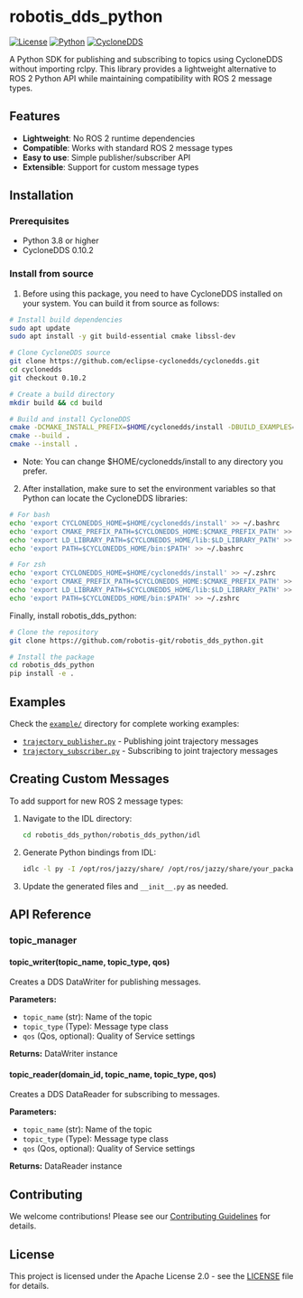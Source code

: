# robotis_dds_python
[![License](https://img.shields.io/badge/License-Apache%202.0-blue.svg)](https://opensource.org/licenses/Apache-2.0)
[![Python](https://img.shields.io/badge/python-3.8+-blue.svg)](https://www.python.org/downloads/)
[![CycloneDDS](https://img.shields.io/badge/CycloneDDS-0.10.x-green.svg)](https://github.com/eclipse-cyclonedds/cyclonedds)

A Python SDK for publishing and subscribing to topics using CycloneDDS without importing rclpy. This library provides a lightweight alternative to ROS 2 Python API while maintaining compatibility with ROS 2 message types.

## Features

- **Lightweight**: No ROS 2 runtime dependencies
- **Compatible**: Works with standard ROS 2 message types
- **Easy to use**: Simple publisher/subscriber API
- **Extensible**: Support for custom message types

## Installation

### Prerequisites

- Python 3.8 or higher
- CycloneDDS 0.10.2

### Install from source

1. Before using this package, you need to have CycloneDDS installed on your system. You can build it from source as follows:

```bash
# Install build dependencies
sudo apt update
sudo apt install -y git build-essential cmake libssl-dev

# Clone CycloneDDS source
git clone https://github.com/eclipse-cyclonedds/cyclonedds.git
cd cyclonedds
git checkout 0.10.2

# Create a build directory
mkdir build && cd build

# Build and install CycloneDDS
cmake -DCMAKE_INSTALL_PREFIX=$HOME/cyclonedds/install -DBUILD_EXAMPLES=ON ..
cmake --build .
cmake --install .
```
* Note: You can change $HOME/cyclonedds/install to any directory you prefer.

2. After installation, make sure to set the environment variables so that Python can locate the CycloneDDS libraries:
```bash
# For bash
echo 'export CYCLONEDDS_HOME=$HOME/cyclonedds/install' >> ~/.bashrc
echo 'export CMAKE_PREFIX_PATH=$CYCLONEDDS_HOME:$CMAKE_PREFIX_PATH' >> ~/.bashrc
echo 'export LD_LIBRARY_PATH=$CYCLONEDDS_HOME/lib:$LD_LIBRARY_PATH' >> ~/.bashrc
echo 'export PATH=$CYCLONEDDS_HOME/bin:$PATH' >> ~/.bashrc

# For zsh
echo 'export CYCLONEDDS_HOME=$HOME/cyclonedds/install' >> ~/.zshrc
echo 'export CMAKE_PREFIX_PATH=$CYCLONEDDS_HOME:$CMAKE_PREFIX_PATH' >> ~/.zshrc
echo 'export LD_LIBRARY_PATH=$CYCLONEDDS_HOME/lib:$LD_LIBRARY_PATH' >> ~/.zshrc
echo 'export PATH=$CYCLONEDDS_HOME/bin:$PATH' >> ~/.zshrc
```

Finally, install robotis_dds_python:

```bash
# Clone the repository
git clone https://github.com/robotis-git/robotis_dds_python.git

# Install the package
cd robotis_dds_python
pip install -e .
```

## Examples

Check the [`example/`](example/) directory for complete working examples:

- [`trajectory_publisher.py`](example/trajectory_publisher.py) - Publishing joint trajectory messages
- [`trajectory_subscriber.py`](example/trajectory_subscriber.py) - Subscribing to joint trajectory messages

## Creating Custom Messages

To add support for new ROS 2 message types:

1. Navigate to the IDL directory:
   ```bash
   cd robotis_dds_python/robotis_dds_python/idl
   ```

2. Generate Python bindings from IDL:
   ```bash
   idlc -l py -I /opt/ros/jazzy/share/ /opt/ros/jazzy/share/your_package/msg/{YourMessage}.idl
   ```

3. Update the generated files and `__init__.py` as needed.

## API Reference

### topic_manager

#### topic_writer(topic_name, topic_type, qos)

Creates a DDS DataWriter for publishing messages.

**Parameters:**
- `topic_name` (str): Name of the topic
- `topic_type` (Type): Message type class
- `qos` (Qos, optional): Quality of Service settings

**Returns:** DataWriter instance

#### topic_reader(domain_id, topic_name, topic_type, qos)

Creates a DDS DataReader for subscribing to messages.

**Parameters:**
- `topic_name` (str): Name of the topic
- `topic_type` (Type): Message type class
- `qos` (Qos, optional): Quality of Service settings

**Returns:** DataReader instance

## Contributing

We welcome contributions! Please see our [Contributing Guidelines](CONTRIBUTING.md) for details.

## License

This project is licensed under the Apache License 2.0 - see the [LICENSE](LICENSE) file for details.
